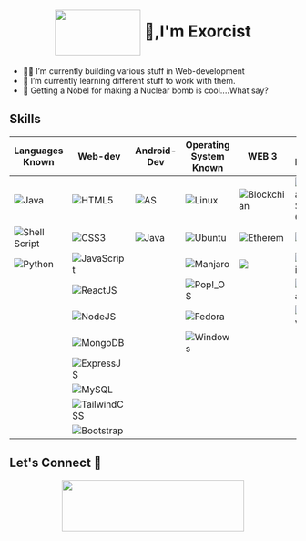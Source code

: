  <h1 align="center"> <img src="https://github.com/exorcist09/Exorcist09/assets/124388283/58077c0e-65a1-4c2e-bbce-0ade02253d81" width="150" height="80" align="center"/> 👋,I'm <!-- <img src="https://github.com/exorcist09/Exorcist09/assets/124388283/4f3bdde6-9db7-4cb6-aa00-afe8f9c96d22" align="center" width="250" height="50"/>--> Exorcist </h1>


- 🥷🏻 I’m currently building various stuff in Web-development
- 🦼 I’m currently learning different stuff to work with them.  
- 🤪 Getting a Nobel for making a Nuclear bomb is cool....What say?

 ## Skills

| Languages Known  | Web-dev | Android-Dev |  Operating System Known  |WEB 3|Tools Known |
| --------------- | --------------- |--------------- |------------------ |---------------|--------------- |
| ![Java](https://img.shields.io/badge/java-%23ED8B00.svg?style=for-the-badge&logo=openjdk&logoColor=white) | ![HTML5](https://img.shields.io/badge/html5-%23E34F26.svg?style=for-the-badge&logo=html5&logoColor=white)  |![AS](https://img.shields.io/badge/Android_Studio-3DDC84?style=for-the-badge&logo=android-studio&logoColor=white) | ![Linux](https://img.shields.io/badge/Linux-FCC624?style=for-the-badge&logo=linux&logoColor=black) | ![Blockchian](https://img.shields.io/badge/Blockchain.com-121D33?logo=blockchaindotcom&logoColor=fff&style=for-the-badge)|![Visual Studio Code](https://img.shields.io/badge/Visual%20Studio%20Code-0078d7.svg?style=for-the-badge&logo=visual-studio-code&logoColor=white) |
| ![Shell Script](https://img.shields.io/badge/shell_script-%23121011.svg?style=for-the-badge&logo=gnu-bash&logoColor=white) | ![CSS3](https://img.shields.io/badge/css3-%231572B6.svg?style=for-the-badge&logo=css3&logoColor=white)|![Java](https://img.shields.io/badge/java-%23ED8B00.svg?style=for-the-badge&logo=openjdk&logoColor=white) |  ![Ubuntu](https://img.shields.io/badge/Ubuntu-E95420?style=for-the-badge&logo=ubuntu&logoColor=white) |![Etherem](https://img.shields.io/badge/Ethereum-3C3C3D?style=for-the-badge&logo=Ethereum&logoColor=white)| ![Vim](https://img.shields.io/badge/VIM-%2311AB00.svg?style=for-the-badge&logo=vim&logoColor=white) |
| ![Python](https://img.shields.io/badge/Python-FFD43B?style=for-the-badge&logo=python&logoColor=blue)|![JavaScript](https://img.shields.io/badge/javascript-%23323330.svg?style=for-the-badge&logo=javascript&logoColor=%23F7DF1E) | | ![Manjaro](https://img.shields.io/badge/Manjaro-35BF5C?style=for-the-badge&logo=Manjaro&logoColor=white) |![](https://img.shields.io/badge/Solidity-e6e6e6?style=for-the-badge&logo=solidity&logoColor=black)|![IntelliJ IDEA](https://img.shields.io/badge/IntelliJIDEA-000000.svg?style=for-the-badge&logo=intellij-idea&logoColor=white) |
|  |![ReactJS](https://img.shields.io/badge/React-20232A?style=for-the-badge&logo=react&logoColor=61DAFB)|| ![Pop!\_OS](https://img.shields.io/badge/Pop!_OS-48B9C7?style=for-the-badge&logo=Pop!_OS&logoColor=white)  | | ![Figma](https://img.shields.io/badge/Figma-F24E1E?style=for-the-badge&logo=figma&logoColor=white)|
|| ![NodeJS](https://img.shields.io/badge/node.js-6DA55F?style=for-the-badge&logo=node.js&logoColor=white)||![Fedora](https://img.shields.io/badge/Fedora-294172?style=for-the-badge&logo=fedora&logoColor=white)  | |![Canva](https://img.shields.io/badge/Canva-%2300C4CC.svg?&style=for-the-badge&logo=Canva&logoColor=white)|
| |![MongoDB](https://img.shields.io/badge/MongoDB-4EA94B?style=for-the-badge&logo=mongodb&logoColor=white)| |![Windows](https://img.shields.io/badge/Windows-0078D6?style=for-the-badge&logo=windows&logoColor=white)| ||   |
||![ExpressJS](https://img.shields.io/badge/Express%20js-000000?style=for-the-badge&logo=express&logoColor=white)|||
||![MySQL](https://img.shields.io/badge/MySQL-005C84?style=for-the-badge&logo=mysql&logoColor=white) | | |     |
|  |![TailwindCSS](https://img.shields.io/badge/tailwindcss-%2338B2AC.svg?style=for-the-badge&logo=tailwind-css&logoColor=white)||   |   |
||![Bootstrap](https://img.shields.io/badge/Bootstrap-563D7C?style=for-the-badge&logo=bootstrap&logoColor=white)||||


 <!-- ![Exorcist's GitHub stats](https://github-readme-stats.vercel.app/api?username=exorcist09&show_icons=true&theme=dark&rank_icon=github ) -->

## Let's Connect 🤝
<p align="center" >
<a href="https://linkedin.com/in/adarsh-verma-exorcist09/" target="blank"> <img src="https://github.com/exorcist09/Exorcist09/assets/124388283/5b577488-fc4c-443d-9dff-e781ef8b3a0e" height="90" width="320" /></a>
</p>


